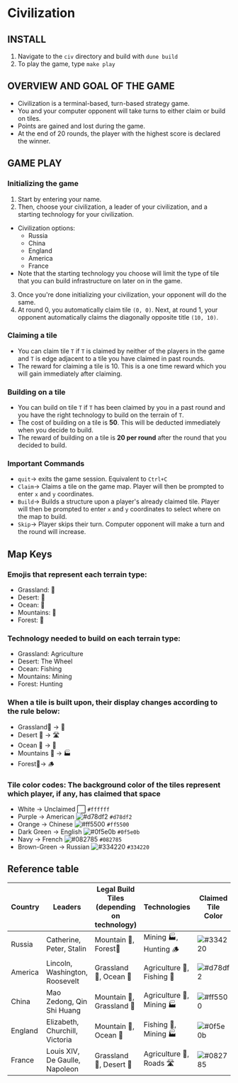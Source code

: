 # Civilization
## INSTALL
1. Navigate to the `civ` directory and build with `dune build`
2. To play the game, type `make play`

## OVERVIEW AND GOAL OF THE GAME
- Civilization is a terminal-based, turn-based strategy game. 
- You and your computer opponent will take turns to either claim or build on tiles. 
- Points are gained and lost during the game. 
- At the end of 20 rounds, the player with the highest score is declared the winner. 

## GAME PLAY
### Initializing the game
1. Start by entering your name. 
2. Then, choose your civilization, a leader of your civilization, and a starting technology for your civilization. 
  - Civilization options: 
    - Russia 
    - China
    - England
    - America
    - France
  - Note that the starting technology you choose will limit the type of tile that you can build infrastructure on later on in the game. 
3. Once you're done initializing your civilization, your opponent will do the same. 
4. At round 0, you automatically claim tile `(0, 0)`. Next, at round 1, your opponent automatically claims the diagonally opposite title `(10, 10)`.

### Claiming a tile
- You can claim tile `T` if `T` is claimed by neither of the players in the game and `T` is edge adjacent to a tile you have claimed in past rounds. 
- The reward for claiming a tile is 10. This is a one time reward which you will gain immediately after claiming.

### Building on a tile
- You can build on tile `T` if `T` has been claimed by you in a past round and you have the right technology to build on the terrain of `T`. 
- The cost of building on a tile is **50**. This will be deducted immediately when you decide to build. 
- The reward of building on a tile is **20 per round** after the round that you decided to build.

### Important Commands
- `quit`→ exits the game session. Equivalent to `Ctrl+C`
- `Claim`→ Claims a tile on the game map. Player will then be prompted to enter `x` and `y` coordinates.
- `Build`→ Builds a structure upon a player's already claimed tile. Player will then be prompted to enter `x` and `y` coordinates to select where on the map to build. 
- `Skip`→ Player skips their turn. Computer opponent will make a turn and the round will increase. 

## Map Keys 
### Emojis that represent each terrain type: 
- Grassland: 🌾
- Desert: 🐪
- Ocean: 🌊
- Mountains: 🗻
- Forest: 🌲
### Technology needed to build on each terrain type: 
- Grassland: Agriculture
- Desert: The Wheel
- Ocean: Fishing
- Mountains: Mining
- Forest: Hunting
### When a tile is built upon, their display changes according to the rule below:
- Grassland🌾 → 🚜
- Desert 🐫 → 🛣️
- Ocean 🌊 → 🎣
- Mountains 🗻 → 🏭
- Forest🌲→ 🪵
### Tile color codes: The background color of the tiles represent which player, if any, has claimed that space
- White → Unclaimed ⬜ `#ffffff`
- Purple → American ![#d78df2](https://placehold.co/15x15/d78df2/d78df2.png) `#d78df2`
- Orange → Chinese ![#ff5500](https://placehold.co/15x15/ff5500/ff5500.png) `#ff5500`
- Dark Green → English ![#0f5e0b](https://placehold.co/15x15/0f5e0b/0f5e0b.png) `#0f5e0b`
- Navy → French ![#082785](https://placehold.co/15x15/082785/082785.png) `#082785`
- Brown-Green → Russian ![#334220](https://placehold.co/15x15/334220/334220.png) `#334220`


## Reference table
| Country | Leaders                        | Legal Build Tiles (depending on technology) | Technologies             | Claimed Tile Color                                       |
|---------|--------------------------------|---------------------------------------------|--------------------------|----------------------------------------------------------|
| Russia  | Catherine, Peter, Stalin       | Mountain 🗻, Forest🌲                         | Mining 🏭, Hunting 🪵      | ![#334220](https://placehold.co/15x15/334220/334220.png) |
| America | Lincoln, Washington, Roosevelt | Grassland 🌾, Ocean 🌊                        | Agriculture 🚜, Fishing 🎣 | ![#d78df2](https://placehold.co/15x15/d78df2/d78df2.png) |
| China   | Mao Zedong, Qin Shi Huang      | Mountain 🗻, Grassland 🌾                     | Agriculture 🚜, Mining 🏭  | ![#ff5500](https://placehold.co/15x15/ff5500/ff5500.png) |
| England | Elizabeth, Churchill, Victoria | Mountain 🗻, Ocean 🌊                         | Fishing 🎣, Mining 🏭      | ![#0f5e0b](https://placehold.co/15x15/0f5e0b/0f5e0b.png) |
| France  | Louis XIV, De Gaulle, Napoleon | Grassland 🌾, Desert 🐪                       | Agriculture 🚜, Roads 🛣️   | ![#082785](https://placehold.co/15x15/082785/082785.png) |
